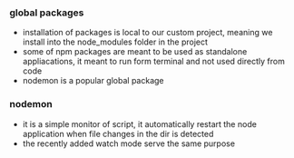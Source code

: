 ### global packages
- installation of packages is local to our custom project, meaning we install into the node_modules folder in the project
- some of npm packages are meant to be used as standalone appliacations, it meant to run form terminal and not used directly from code
- nodemon is a popular global package

### nodemon
- it is a simple monitor of script, it automatically restart the node application when file changes in the dir is detected
- the recently added watch mode serve the same purpose